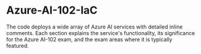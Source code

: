 # Azure-AI-102-IaC
The code deploys a wide array of Azure AI services with detailed inline comments. Each section explains the service's functionality, its significance for the Azure AI-102 exam, and the exam areas where it is typically featured.
